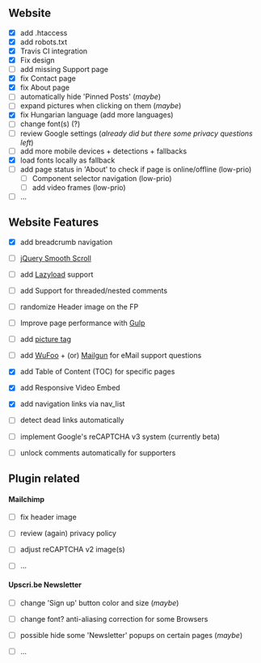 ## Website

- [x] add .htaccess
- [x] add robots.txt
- [x] Travis CI integration
- [x] Fix design
- [ ] add missing Support page
- [x] fix Contact page
- [x] fix About page
- [ ] automatically hide 'Pinned Posts' (_maybe_)
- [ ] expand pictures when clicking on them (_maybe_)
- [x] fix Hungarian language (add more languages)
- [ ] change font(s) (?)
- [ ] review Google settings (_already did but there some privacy questions left_)
- [ ] add more mobile devices + detections + fallbacks
- [x] load fonts locally as fallback
- [ ] add page status in 'About' to check if page is online/offline (low-prio)
    - [ ] Component selector navigation (low-prio)
    - [ ] add video frames (low-prio)
- [ ] ...

## Website Features
- [x] add breadcrumb navigation
- [ ] [jQuery Smooth Scroll](https://github.com/kswedberg/jquery-smooth-scroll)
- [ ] add [Lazyload](https://github.com/aFarkas/lazysizes) support
- [ ] add Support for threaded/nested comments
- [ ] randomize Header image on the FP
- [ ] Improve page performance with [Gulp](http://savaslabs.com/2016/10/19/optimizing-jekyll-with-gulp.html)
- [ ] add [picture tag](https://github.com/robwierzbowski/jekyll-picture-tag)
- [ ] add [WuFoo](https://www.wufoo.com/) + (or) [Mailgun](https://www.mailgun.com) for eMail support questions
- [x] add Table of Content (TOC) for specific pages
- [x] add Responsive Video Embed
- [x] add navigation links via nav_list  
- [ ] detect dead links automatically
- [ ] implement Google's reCAPTCHA v3 system (currently beta)
- [ ] unlock comments automatically for supporters 


## Plugin related 

#### Mailchimp

- [ ] fix header image 
- [ ] review (again) privacy policy
- [ ] adjust reCAPTCHA v2 image(s)
- [ ] ...


#### Upscri.be Newsletter

- [ ] change 'Sign up' button color and size (_maybe_)
- [ ] change font? anti-aliasing correction for some Browsers
- [ ] possible hide some 'Newsletter' popups on certain pages (_maybe_)
- [ ] ...

